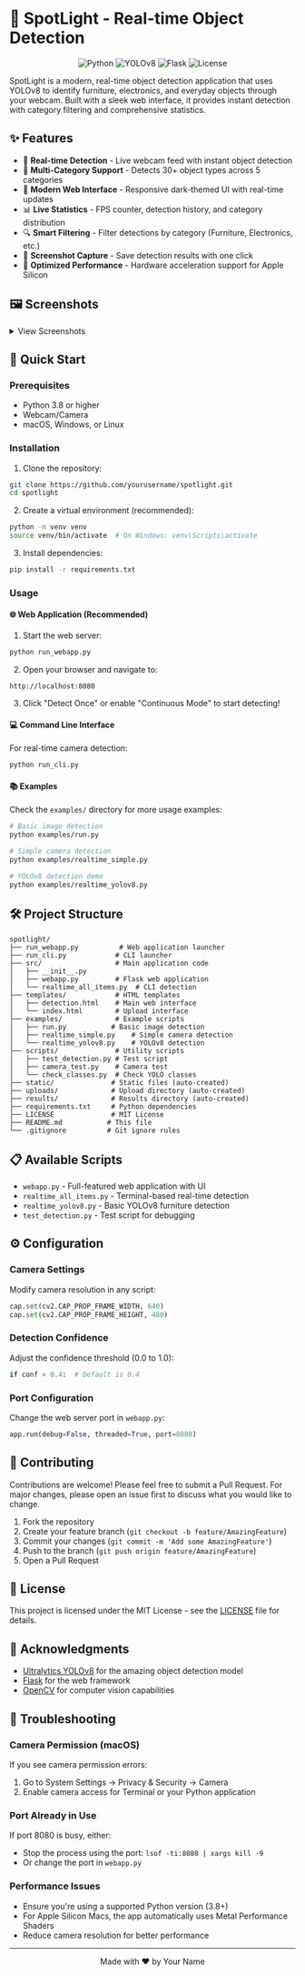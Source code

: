 # 🔦 SpotLight - Real-time Object Detection

<p align="center">
  <img src="https://img.shields.io/badge/Python-3.8+-blue.svg" alt="Python">
  <img src="https://img.shields.io/badge/YOLOv8-Latest-green.svg" alt="YOLOv8">
  <img src="https://img.shields.io/badge/Flask-2.0+-red.svg" alt="Flask">
  <img src="https://img.shields.io/badge/License-MIT-yellow.svg" alt="License">
</p>

SpotLight is a modern, real-time object detection application that uses YOLOv8 to identify furniture, electronics, and everyday objects through your webcam. Built with a sleek web interface, it provides instant detection with category filtering and comprehensive statistics.

## ✨ Features

- 🎥 **Real-time Detection** - Live webcam feed with instant object detection
- 🎯 **Multi-Category Support** - Detects 30+ object types across 5 categories
- 🎨 **Modern Web Interface** - Responsive dark-themed UI with real-time updates
- 📊 **Live Statistics** - FPS counter, detection history, and category distribution
- 🔍 **Smart Filtering** - Filter detections by category (Furniture, Electronics, etc.)
- 📸 **Screenshot Capture** - Save detection results with one click
- 🚀 **Optimized Performance** - Hardware acceleration support for Apple Silicon

## 🖼️ Screenshots

<details>
<summary>View Screenshots</summary>

### Web Interface
The modern dark-themed interface provides real-time video feed with detection overlays.

### Detection Categories
- 🪑 **Furniture**: Chairs, tables, beds, couches
- 💻 **Electronics**: Monitors, laptops, keyboards, phones
- 🍴 **Kitchen**: Cups, bottles, utensils, bowls
- 📚 **Office/Decor**: Books, plants, clocks, vases
- 👤 **Living**: People, pets, bags

</details>

## 🚀 Quick Start

### Prerequisites

- Python 3.8 or higher
- Webcam/Camera
- macOS, Windows, or Linux

### Installation

1. Clone the repository:
```bash
git clone https://github.com/yourusername/spotlight.git
cd spotlight
```

2. Create a virtual environment (recommended):
```bash
python -m venv venv
source venv/bin/activate  # On Windows: venv\Scripts\activate
```

3. Install dependencies:
```bash
pip install -r requirements.txt
```

### Usage

#### 🌐 Web Application (Recommended)

1. Start the web server:
```bash
python run_webapp.py
```

2. Open your browser and navigate to:
```
http://localhost:8080
```

3. Click "Detect Once" or enable "Continuous Mode" to start detecting!

#### 💻 Command Line Interface

For real-time camera detection:
```bash
python run_cli.py
```

#### 📚 Examples

Check the `examples/` directory for more usage examples:
```bash
# Basic image detection
python examples/run.py

# Simple camera detection
python examples/realtime_simple.py

# YOLOv8 detection demo
python examples/realtime_yolov8.py
```

## 🛠️ Project Structure

```
spotlight/
├── run_webapp.py          # Web application launcher
├── run_cli.py            # CLI launcher
├── src/                  # Main application code
│   ├── __init__.py
│   ├── webapp.py         # Flask web application
│   └── realtime_all_items.py  # CLI detection
├── templates/            # HTML templates
│   ├── detection.html    # Main web interface
│   └── index.html        # Upload interface
├── examples/             # Example scripts
│   ├── run.py           # Basic image detection
│   ├── realtime_simple.py    # Simple camera detection
│   └── realtime_yolov8.py    # YOLOv8 detection
├── scripts/              # Utility scripts
│   ├── test_detection.py # Test script
│   ├── camera_test.py    # Camera test
│   └── check_classes.py  # Check YOLO classes
├── static/              # Static files (auto-created)
├── uploads/             # Upload directory (auto-created)
├── results/             # Results directory (auto-created)
├── requirements.txt     # Python dependencies
├── LICENSE              # MIT License
├── README.md           # This file
└── .gitignore          # Git ignore rules
```

## 📋 Available Scripts

- `webapp.py` - Full-featured web application with UI
- `realtime_all_items.py` - Terminal-based real-time detection
- `realtime_yolov8.py` - Basic YOLOv8 furniture detection
- `test_detection.py` - Test script for debugging

## ⚙️ Configuration

### Camera Settings
Modify camera resolution in any script:
```python
cap.set(cv2.CAP_PROP_FRAME_WIDTH, 640)
cap.set(cv2.CAP_PROP_FRAME_HEIGHT, 480)
```

### Detection Confidence
Adjust the confidence threshold (0.0 to 1.0):
```python
if conf > 0.4:  # Default is 0.4
```

### Port Configuration
Change the web server port in `webapp.py`:
```python
app.run(debug=False, threaded=True, port=8080)
```

## 🤝 Contributing

Contributions are welcome! Please feel free to submit a Pull Request. For major changes, please open an issue first to discuss what you would like to change.

1. Fork the repository
2. Create your feature branch (`git checkout -b feature/AmazingFeature`)
3. Commit your changes (`git commit -m 'Add some AmazingFeature'`)
4. Push to the branch (`git push origin feature/AmazingFeature`)
5. Open a Pull Request

## 📄 License

This project is licensed under the MIT License - see the [LICENSE](LICENSE) file for details.

## 🙏 Acknowledgments

- [Ultralytics YOLOv8](https://github.com/ultralytics/ultralytics) for the amazing object detection model
- [Flask](https://flask.palletsprojects.com/) for the web framework
- [OpenCV](https://opencv.org/) for computer vision capabilities

## 🐛 Troubleshooting

### Camera Permission (macOS)
If you see camera permission errors:
1. Go to System Settings → Privacy & Security → Camera
2. Enable camera access for Terminal or your Python application

### Port Already in Use
If port 8080 is busy, either:
- Stop the process using the port: `lsof -ti:8080 | xargs kill -9`
- Or change the port in `webapp.py`

### Performance Issues
- Ensure you're using a supported Python version (3.8+)
- For Apple Silicon Macs, the app automatically uses Metal Performance Shaders
- Reduce camera resolution for better performance

---

<p align="center">
  Made with ❤️ by Your Name
</p>
